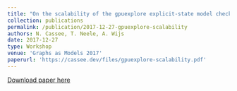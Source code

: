 ```yaml
---
title: "On the scalability of the gpuexplore explicit-state model checker"
collection: publications
permalink: /publication/2017-12-27-gpuexplore-scalability
authors: N. Cassee, T. Neele, A. Wijs
date: 2017-12-27
type: Workshop
venue: 'Graphs as Models 2017'
paperurl: 'https://cassee.dev/files/gpuexplore-scalability.pdf'
---
```


<a href='https://cassee.dev/files/gpuexplore-scalability.pdf'>Download paper here</a>
